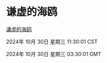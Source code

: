 # 谦虚的海鸥
[谦虚的海鸥](http://219.139.197.74:56308/qxdho/course/base/hotlink/index.php)

2024年 10月 30日 星期三 11:30:01 CST

2024年 10月 30日 星期三 03:30:01 GMT
